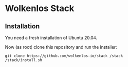 # Wolkenlos Stack

## Installation

You need a fresh installation of Ubuntu 20.04.

Now (as root) clone this repository and run the installer:

    git clone https://github.com/wolkenlos-io/stack /stack
    /stack/install.sh
